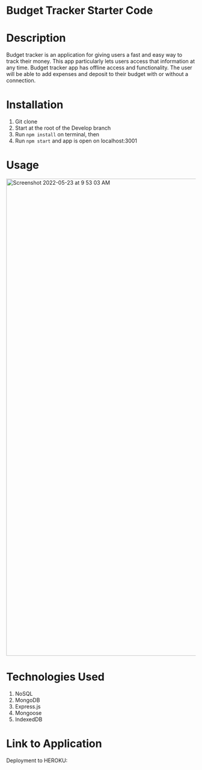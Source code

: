 # Budget Tracker Starter Code

# Description
Budget tracker is an application for giving users a fast and easy way to track their money. This app particularly lets users access that information at any time. Budget tracker app has offline access and functionality. The user will be able to add expenses and deposit to their budget with or without a connection.

# Installation
1. Git clone
2. Start at the root of the Develop branch
2. Run `npm install` on terminal, then
3. Run `npm start` and app is open on localhost:3001

# Usage
<img width="1265" alt="Screenshot 2022-05-23 at 9 53 03 AM" src="https://user-images.githubusercontent.com/95050386/169835005-a4bf9f41-028b-4bc3-9544-515e197ee699.png">

# Technologies Used
1. NoSQL
2. MongoDB
3. Express.js
4. Mongoose
5. IndexedDB

# Link to Application
Deployment to HEROKU:
